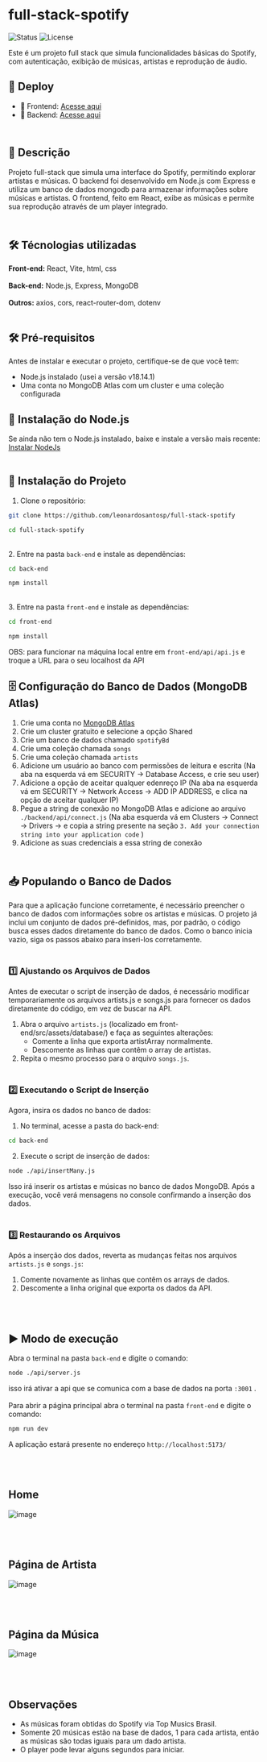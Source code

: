 # full-stack-spotify

![Status](https://img.shields.io/badge/status-completo-green)
![License](https://img.shields.io/badge/license-MIT-blue)

Este é um projeto full stack que simula funcionalidades básicas do Spotify, com autenticação, exibição de músicas, artistas e reprodução de áudio.

## 🚀 Deploy

- 🔗 Frontend: [Acesse aqui](https://full-stack-spotify-frontend-production.up.railway.app/)
- 🔗 Backend: [Acesse aqui](https://full-stack-spotify-api-production.up.railway.app/)

## <br> 📝 Descrição

Projeto full-stack que simula uma interface do Spotify, permitindo explorar artistas e músicas. O backend foi desenvolvido em Node.js com Express e utiliza um banco de dados mongodb para armazenar informações sobre músicas e artistas. O frontend, feito em React, exibe as músicas e permite sua reprodução através de um player integrado.
<br>

## <br> 🛠️ Técnologias utilizadas

**Front-end:** React, Vite, html, css
<br><br>**Back-end:** Node.js, Express, MongoDB
<br><br>**Outros:** axios, cors, react-router-dom, dotenv
<br><br>

## 🛠️ Pré-requisitos

Antes de instalar e executar o projeto, certifique-se de que você tem:

- Node.js instalado (usei a versão v18.14.1)
- Uma conta no MongoDB Atlas com um cluster e uma coleção configurada
  <br>

## 📌 Instalação do Node.js

Se ainda não tem o Node.js instalado, baixe e instale a versão mais recente:
[Instalar NodeJs](https://nodejs.org/pt)
<br><br>

## 🚀 Instalação do Projeto

1. Clone o repositório:

```bash
git clone https://github.com/leonardosantosp/full-stack-spotify
```

```bash
cd full-stack-spotify
```

<br>2. Entre na pasta `back-end` e instale as dependências:

```bash
cd back-end
```

```bash
npm install
```

<br>3. Entre na pasta `front-end` e instale as dependências:

```bash
cd front-end
```

```bash
npm install
```

OBS: para funcionar na máquina local entre em `front-end/api/api.js` e troque a URL para o seu localhost da API
<br>

## 🗄️ Configuração do Banco de Dados (MongoDB Atlas)

1. Crie uma conta no [MongoDB Atlas](https://www.mongodb.com/products/platform/atlas-database)
2. Crie um cluster gratuito e selecione a opção Shared
3. Crie um banco de dados chamado `spotifyBd`
4. Crie uma coleção chamada `songs`
5. Crie uma coleção chamada `artists`
6. Adicione um usuário ao banco com permissões de leitura e escrita (Na aba na esquerda vá em SECURITY -> Database Access, e crie seu user)
7. Adicione a opção de aceitar qualquer edenreço IP (Na aba na esquerda vá em SECURITY -> Network Access -> ADD IP ADDRESS, e clica na opção de aceitar qualquer IP)
8. Pegue a string de conexão no MongoDB Atlas e adicione ao arquivo `./backend/api/connect.js` (Na aba esquerda vá em Clusters -> Connect -> Drivers -> e copia a string presente na seção `3. Add your connection string into your application code`
   )
9. Adicione as suas credenciais a essa string de conexão

## <br> 📥 Populando o Banco de Dados

Para que a aplicação funcione corretamente, é necessário preencher o banco de dados com informações sobre os artistas e músicas. O projeto já inclui um conjunto de dados pré-definidos, mas, por padrão, o código busca esses dados diretamente do banco de dados. Como o banco inicia vazio, siga os passos abaixo para inseri-los corretamente.
<br>

### <br> 1️⃣ Ajustando os Arquivos de Dados

Antes de executar o script de inserção de dados, é necessário modificar temporariamente os arquivos artists.js e songs.js para fornecer os dados diretamente do código, em vez de buscar na API.

1. Abra o arquivo `artists.js` (localizado em front-end/src/assets/database/) e faça as seguintes alterações:
   - Comente a linha que exporta artistArray normalmente.
   - Descomente as linhas que contêm o array de artistas.
2. Repita o mesmo processo para o arquivo `songs.js`.

### <br> 2️⃣ Executando o Script de Inserção

Agora, insira os dados no banco de dados:

1. No terminal, acesse a pasta do back-end:

```bash
cd back-end

```

2. Execute o script de inserção de dados:

```bash
node ./api/insertMany.js
```

Isso irá inserir os artistas e músicas no banco de dados MongoDB. Após a execução, você verá mensagens no console confirmando a inserção dos dados.

### <br> 3️⃣ Restaurando os Arquivos

Após a inserção dos dados, reverta as mudanças feitas nos arquivos `artists.js` e `songs.js`:

1. Comente novamente as linhas que contêm os arrays de dados.
2. Descomente a linha original que exporta os dados da API.

## <br><br> ▶️ Modo de execução

Abra o terminal na pasta `back-end` e digite o comando:

```bash
node ./api/server.js
```

isso irá ativar a api que se comunica com a base de dados na porta `:3001` .
<br><br>Para abrir a página principal abra o terminal na pasta `front-end` e digite o comando:

```bash
npm run dev
```

A aplicação estará presente no endereço `http://localhost:5173/`

## <br><br>Home

![image](https://github.com/user-attachments/assets/6de7aa1d-784b-4b25-b7d2-0fe3a64d6701)

## <br><br>Página de Artista

![image](https://github.com/user-attachments/assets/94619f72-968a-4ae6-b598-291d7fafa490)

## <br><br>Página da Música

![image](https://github.com/user-attachments/assets/2d4432ae-64f6-4204-853c-0510ede3165b)

## <br><br>Observações

- As músicas foram obtidas do Spotify via Top Musics Brasil.
- Somente 20 músicas estão na base de dados, 1 para cada artista, então as músicas são todas iguais para um dado artista.
- O player pode levar alguns segundos para iniciar.
